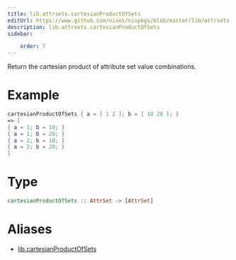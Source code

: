 ```yaml
---
title: lib.attrsets.cartesianProductOfSets
editUrl: https://www.github.com/nixos/nixpkgs/blob/master/lib/attrsets.nix#L577C5
description: lib.attrsets.cartesianProductOfSets
sidebar:

    order: 7
---
```


Return the cartesian product of attribute set value combinations.

# Example

```nix
cartesianProductOfSets { a = [ 1 2 ]; b = [ 10 20 ]; }
=> [
{ a = 1; b = 10; }
{ a = 1; b = 20; }
{ a = 2; b = 10; }
{ a = 2; b = 20; }
]
```

# Type

```haskell
cartesianProductOfSets :: AttrSet -> [AttrSet]
```


# Aliases

- [lib.cartesianProductOfSets](reference/lib/lib-cartesianProductOfSets)


